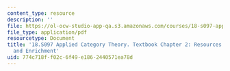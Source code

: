 ```yaml
---
content_type: resource
description: ''
file: https://ol-ocw-studio-app-qa.s3.amazonaws.com/courses/18-s097-applied-category-theory-january-iap-2019/774c718ff02c6f49e1862440571ea78d_18-s097iap19ch2.pdf
file_type: application/pdf
resourcetype: Document
title: '18.S097 Applied Category Theory. Textbook Chapter 2: Resources: Monoidal Preorders
  and Enrichment'
uid: 774c718f-f02c-6f49-e186-2440571ea78d
---
```

